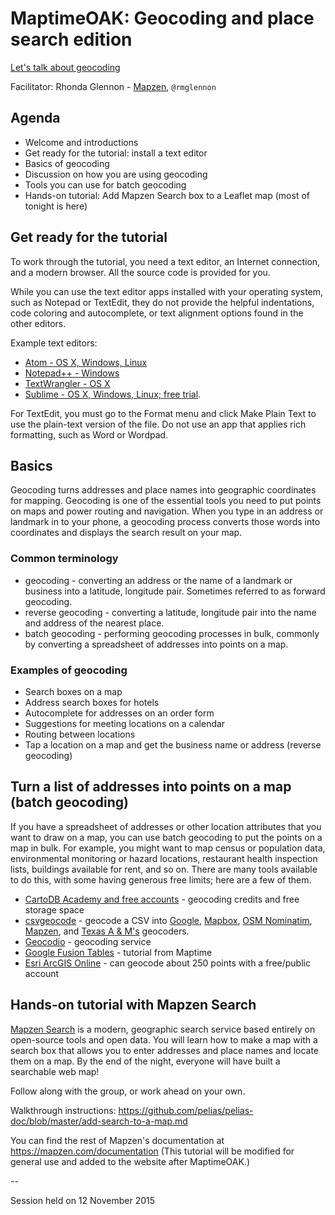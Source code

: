 # MaptimeOAK: Geocoding and place search edition

[Let's talk about geocoding](http://www.meetup.com/Maptime-SF/events/226540295/)

Facilitator: Rhonda Glennon - [Mapzen](https://mapzen.com/), `@rmglennon`

## Agenda

- Welcome and introductions
- Get ready for the tutorial: install a text editor
- Basics of geocoding
- Discussion on how you are using geocoding
- Tools you can use for batch geocoding
- Hands-on tutorial: Add Mapzen Search box to a Leaflet map (most of tonight is here)

## Get ready for the tutorial

To work through the tutorial, you need a text editor, an Internet connection, and a modern browser. All the source code is provided for you.

While you can use the text editor apps installed with your operating system, such as Notepad or TextEdit, they do not provide the helpful indentations, code coloring and autocomplete, or text alignment options found in the other editors.

Example text editors:

- [Atom - OS X, Windows, Linux](https://atom.io/)
- [Notepad++ - Windows](https://notepad-plus-plus.org/)
- [TextWrangler - OS X](http://www.barebones.com/products/textwrangler/)
- [Sublime - OS X, Windows, Linux; free trial](http://www.sublimetext.com/).

For TextEdit, you must go to the Format menu and click Make Plain Text to use the plain-text version of the file. Do not use an app that applies rich formatting, such as Word or Wordpad.

## Basics

Geocoding turns addresses and place names into geographic coordinates for mapping. Geocoding is one of the essential tools you need to put points on maps and power routing and navigation. When you type in an address or landmark in to your phone, a geocoding process converts those words into coordinates and displays the search result on your map.


### Common terminology

- geocoding - converting an address or the name of a landmark or business into a latitude, longitude pair. Sometimes referred to as forward geocoding.
- reverse geocoding - converting a latitude, longitude pair into the name and address of the nearest place.
- batch geocoding - performing geocoding processes in bulk, commonly by converting a spreadsheet of addresses into points on a map.

### Examples of geocoding

- Search boxes on a map
- Address search boxes for hotels
- Autocomplete for addresses on an order form
- Suggestions for meeting locations on a calendar
- Routing between locations
- Tap a location on a map and get the business name or address (reverse geocoding)

## Turn a list of addresses into points on a map (batch geocoding)

If you have a spreadsheet of addresses or other location attributes that you want to draw on a map, you can use batch geocoding to put the points on a map in bulk. For example, you might want to map census or population data, environmental monitoring or hazard locations, restaurant health inspection lists, buildings available for rent, and so on. There are many tools available to do this, with some having generous free limits; here are a few of them.

- [CartoDB Academy and free accounts](https://cartodb.com/signup?plan=academy) - geocoding credits and free storage space
- [csvgeocode](https://github.com/veltman/csvgeocode) - geocode a CSV into [Google](https://developers.google.com/maps/documentation/geocoding/), [Mapbox](https://www.mapbox.com/developers/api/geocoding/), [OSM Nominatim](http://nominatim.openstreetmap.org/), [Mapzen](https://mapzen.com/projects/search), and [Texas A & M's](http://geoservices.tamu.edu/Services/Geocode/WebService/) geocoders.
- [Geocodio](http://geocod.io/) - geocoding service
- [Google Fusion Tables](http://mappingmashups.net/2012/11/29/mapping-with-google-fusion-tables/) - tutorial from Maptime
- [Esri ArcGIS Online](http://www.arcgis.com/home/webmap/viewer.html) - can geocode about 250 points with a free/public account

## Hands-on tutorial with Mapzen Search

[Mapzen Search](https://mapzen.com/projects/search) is a modern, geographic search service based entirely on open-source tools and open data. You will learn how to make a map with a search box that allows you to enter addresses and place names and locate them on a map. By the end of the night, everyone will have built a searchable web map!

Follow along with the group, or work ahead on your own.

Walkthrough instructions: https://github.com/pelias/pelias-doc/blob/master/add-search-to-a-map.md

You can find the rest of Mapzen's documentation at https://mapzen.com/documentation (This tutorial will be modified for general use and added to the website after MaptimeOAK.)

--

Session held on 12 November 2015
